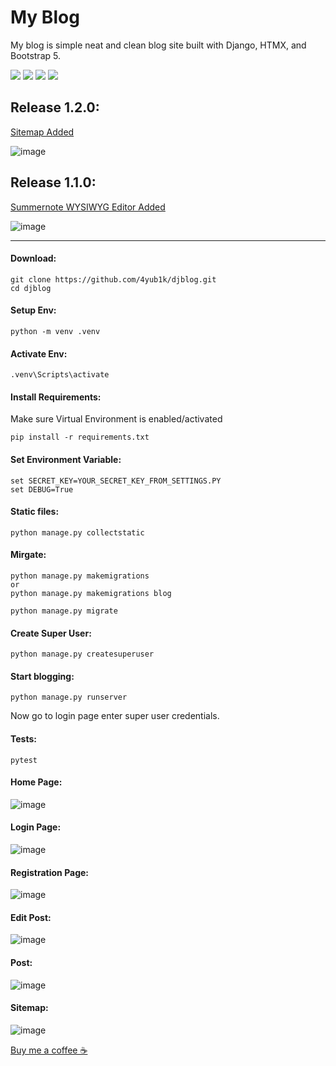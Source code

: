 # My Blog

My blog is simple neat and clean blog site built with Django, HTMX, and Bootstrap 5.

![](https://img.shields.io/badge/Django-4.1.6-green)
![](https://img.shields.io/badge/Python-3.11.1-lightgreen)
![](https://github.com/4yub1k/djblog/actions/workflows/myBlog.yml/badge.svg)
![](https://img.shields.io/badge/Release-1.2.0-orange)

## Release 1.2.0:
  [Sitemap Added](#sitemap)
  
![image](https://user-images.githubusercontent.com/45902447/218271793-7722c165-b2b6-45af-8045-13cf3c73f3ad.png)

## Release 1.1.0:
  [Summernote WYSIWYG Editor Added](#edit-post)
  
![image](https://user-images.githubusercontent.com/45902447/218198174-d13d5e76-1dd4-448d-b868-88779e9cae82.png)

<hr>

#### Download:
```
git clone https://github.com/4yub1k/djblog.git
cd djblog
```

#### Setup Env:
```
python -m venv .venv
```
#### Activate Env:
```
.venv\Scripts\activate
```

#### Install Requirements:
Make sure Virtual Environment is enabled/activated
```
pip install -r requirements.txt
```

#### Set Environment Variable:
```
set SECRET_KEY=YOUR_SECRET_KEY_FROM_SETTINGS.PY
set DEBUG=True
```

#### Static files:
```
python manage.py collectstatic
```

#### Mirgate:
```
python manage.py makemigrations
or
python manage.py makemigrations blog

python manage.py migrate
```

#### Create Super User:
```
python manage.py createsuperuser
```

#### Start blogging:
```
python manage.py runserver
```
Now go to login page enter super user credentials.

#### Tests:
```
pytest
```
#### Home Page:
![image](https://user-images.githubusercontent.com/45902447/218100011-89e5be96-af6c-45c1-8ec9-f9bf30f96bc8.png)

#### Login Page:
![image](https://user-images.githubusercontent.com/45902447/218100144-c4f2c029-4574-41f4-98ea-049d411ec16b.png)

#### Registration Page:
![image](https://user-images.githubusercontent.com/45902447/218100250-40e72d8a-c679-480c-b34f-4f353e5b29d3.png)

#### Edit Post:
![image](https://user-images.githubusercontent.com/45902447/218264080-9e966f87-d18a-4852-bfa3-967a3c7bec32.png)

#### Post:
![image](https://user-images.githubusercontent.com/45902447/218100563-d6e0e92d-a264-4ca8-bbca-4281247c6fac.png)

#### Sitemap:
![image](https://user-images.githubusercontent.com/45902447/218271824-62fdec95-d655-46b4-a86b-bfd09a3f2695.png)

<p>
  <a href="https://www.buymeacoffee.com/4yub1k" target="_blank">
    Buy me a coffee ☕️
  </a>
</p>
